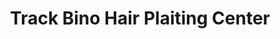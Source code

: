 ---
title: "Track Bino Hair Plaiting Center"
url: /zwedru/track-bino-hair-plaiting-center/
shop: hairdresser
---